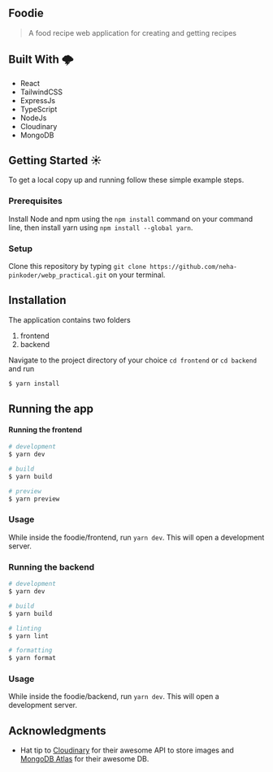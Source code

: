 ## Foodie

> A food recipe web application for creating and getting recipes

## Built With 🌩️

- React
- TailwindCSS
- ExpressJs
- TypeScript
- NodeJs
- Cloudinary
- MongoDB


## Getting Started ☀️

To get a local copy up and running follow these simple example steps.

### Prerequisites

Install Node and npm using the `npm install` command on your command line, then install yarn using `npm install --global yarn`.

### Setup

Clone this repository by typing `git clone https://github.com/neha-pinkoder/webp_practical.git` on your terminal.

## Installation

The application contains two folders

1. frontend
2. backend

Navigate to the project directory of your choice `cd frontend` or `cd backend` and run

```bash
$ yarn install
```

## Running the app

#### Running the frontend

```bash
# development
$ yarn dev

# build
$ yarn build

# preview
$ yarn preview
```

### Usage

While inside the foodie/frontend, run `yarn dev`. This will open a development server.

### Running the backend

```bash
# development
$ yarn dev

# build
$ yarn build

# linting
$ yarn lint

# formatting
$ yarn format
```

### Usage

While inside the foodie/backend, run `yarn dev`. This will open a development server.


## Acknowledgments

- Hat tip to [Cloudinary](cloudinary.com) for their awesome API to store images and [MongoDB Atlas](mongodb.com) for their awesome DB.

